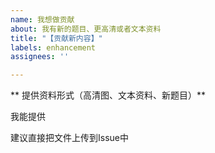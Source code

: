```yaml
---
name: 我想做贡献
about: 我有新的题目、更高清或者文本资料
title: "【贡献新内容】"
labels: enhancement
assignees: ''

---
```


** 提供资料形式（高清图、文本资料、新题目）**

我能提供


建议直接把文件上传到Issue中

